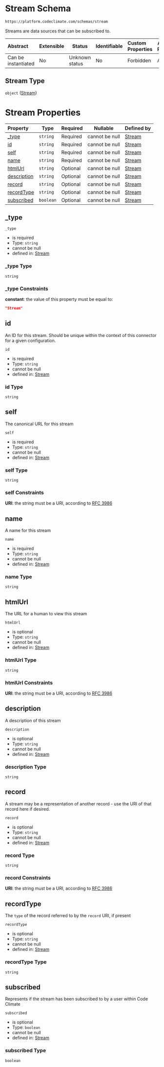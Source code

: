 # Stream Schema

```txt
https://platform.codeclimate.com/schemas/stream
```

Streams are data sources that can be subscribed to.


| Abstract            | Extensible | Status         | Identifiable | Custom Properties | Additional Properties | Access Restrictions | Defined In                                                                         |
| :------------------ | ---------- | -------------- | ------------ | :---------------- | --------------------- | ------------------- | ---------------------------------------------------------------------------------- |
| Can be instantiated | No         | Unknown status | No           | Forbidden         | Allowed               | none                | [Stream.schema.json](../../spec/schemas/Stream.schema.json "open original schema") |

## Stream Type

`object` ([Stream](stream.md))

# Stream Properties

| Property                    | Type      | Required | Nullable       | Defined by                                                                                                                |
| :-------------------------- | --------- | -------- | -------------- | :------------------------------------------------------------------------------------------------------------------------ |
| [\_type](#_type)            | `string`  | Required | cannot be null | [Stream](stream-properties-_type.md "https&#x3A;//platform.codeclimate.com/schemas/stream#/properties/\_type")            |
| [id](#id)                   | `string`  | Required | cannot be null | [Stream](stream-properties-id.md "https&#x3A;//platform.codeclimate.com/schemas/stream#/properties/id")                   |
| [self](#self)               | `string`  | Required | cannot be null | [Stream](stream-properties-self.md "https&#x3A;//platform.codeclimate.com/schemas/stream#/properties/self")               |
| [name](#name)               | `string`  | Required | cannot be null | [Stream](stream-properties-name.md "https&#x3A;//platform.codeclimate.com/schemas/stream#/properties/name")               |
| [htmlUrl](#htmlUrl)         | `string`  | Optional | cannot be null | [Stream](stream-properties-htmlurl.md "https&#x3A;//platform.codeclimate.com/schemas/stream#/properties/htmlUrl")         |
| [description](#description) | `string`  | Optional | cannot be null | [Stream](stream-properties-description.md "https&#x3A;//platform.codeclimate.com/schemas/stream#/properties/description") |
| [record](#record)           | `string`  | Optional | cannot be null | [Stream](stream-properties-record.md "https&#x3A;//platform.codeclimate.com/schemas/stream#/properties/record")           |
| [recordType](#recordType)   | `string`  | Optional | cannot be null | [Stream](stream-properties-recordtype.md "https&#x3A;//platform.codeclimate.com/schemas/stream#/properties/recordType")   |
| [subscribed](#subscribed)   | `boolean` | Optional | cannot be null | [Stream](stream-properties-subscribed.md "https&#x3A;//platform.codeclimate.com/schemas/stream#/properties/subscribed")   |

## \_type




`_type`

-   is required
-   Type: `string`
-   cannot be null
-   defined in: [Stream](stream-properties-_type.md "https&#x3A;//platform.codeclimate.com/schemas/stream#/properties/\_type")

### \_type Type

`string`

### \_type Constraints

**constant**: the value of this property must be equal to:

```json
"Stream"
```

## id

An ID for this stream. Should be unique within the context of this connector for a given configuration.


`id`

-   is required
-   Type: `string`
-   cannot be null
-   defined in: [Stream](stream-properties-id.md "https&#x3A;//platform.codeclimate.com/schemas/stream#/properties/id")

### id Type

`string`

## self

The canonical URL for this stream


`self`

-   is required
-   Type: `string`
-   cannot be null
-   defined in: [Stream](stream-properties-self.md "https&#x3A;//platform.codeclimate.com/schemas/stream#/properties/self")

### self Type

`string`

### self Constraints

**URI**: the string must be a URI, according to [RFC 3986](https://tools.ietf.org/html/rfc4291 "check the specification")

## name

A name for this stream


`name`

-   is required
-   Type: `string`
-   cannot be null
-   defined in: [Stream](stream-properties-name.md "https&#x3A;//platform.codeclimate.com/schemas/stream#/properties/name")

### name Type

`string`

## htmlUrl

The URL for a human to view this stream


`htmlUrl`

-   is optional
-   Type: `string`
-   cannot be null
-   defined in: [Stream](stream-properties-htmlurl.md "https&#x3A;//platform.codeclimate.com/schemas/stream#/properties/htmlUrl")

### htmlUrl Type

`string`

### htmlUrl Constraints

**URI**: the string must be a URI, according to [RFC 3986](https://tools.ietf.org/html/rfc4291 "check the specification")

## description

A description of this stream


`description`

-   is optional
-   Type: `string`
-   cannot be null
-   defined in: [Stream](stream-properties-description.md "https&#x3A;//platform.codeclimate.com/schemas/stream#/properties/description")

### description Type

`string`

## record

A stream may be a representation of another record - use the URI of that record here if desired.


`record`

-   is optional
-   Type: `string`
-   cannot be null
-   defined in: [Stream](stream-properties-record.md "https&#x3A;//platform.codeclimate.com/schemas/stream#/properties/record")

### record Type

`string`

### record Constraints

**URI**: the string must be a URI, according to [RFC 3986](https://tools.ietf.org/html/rfc4291 "check the specification")

## recordType

The `type` of the record referred to by the `record` URI, if present


`recordType`

-   is optional
-   Type: `string`
-   cannot be null
-   defined in: [Stream](stream-properties-recordtype.md "https&#x3A;//platform.codeclimate.com/schemas/stream#/properties/recordType")

### recordType Type

`string`

## subscribed

Represents if the stream has been subscribed to by a user within Code Climate


`subscribed`

-   is optional
-   Type: `boolean`
-   cannot be null
-   defined in: [Stream](stream-properties-subscribed.md "https&#x3A;//platform.codeclimate.com/schemas/stream#/properties/subscribed")

### subscribed Type

`boolean`
